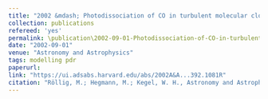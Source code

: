 ```yaml
---
title: "2002 &mdash; Photodissociation of CO in turbulent molecular clouds"
collection: publications
refereed: 'yes'
permalink: \publication\2002-09-01-Photodissociation-of-CO-in-turbulent-molecular-clouds
date: "2002-09-01"
venue: "Astronomy and Astrophysics"
tags: modelling pdr
paperurl:
link: "https://ui.adsabs.harvard.edu/abs/2002A&A...392.1081R"
citation: "Röllig, M.; Hegmann, M.; Kegel, W. H., Astronomy and Astrophysics, v.392, p.1081-1088 (2002)"
---
```

